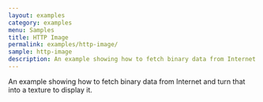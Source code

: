 ```yaml
---
layout: examples
category: examples
menu: Samples
title: HTTP Image
permalink: examples/http-image/
sample: http-image
description: An example showing how to fetch binary data from Internet and turn that into a texture to display it.
---
```


An example showing how to fetch binary data from Internet and turn that into a texture to display it.
